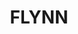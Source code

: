 ---
lastmod: '2025-04-06T06:05:19+00:00'
latitude: -23.71350386
layout: suburb
longitude: 133.8354205
postcode: 0875
state: NT
title: FLYNN
url: /nt/flynn/
---